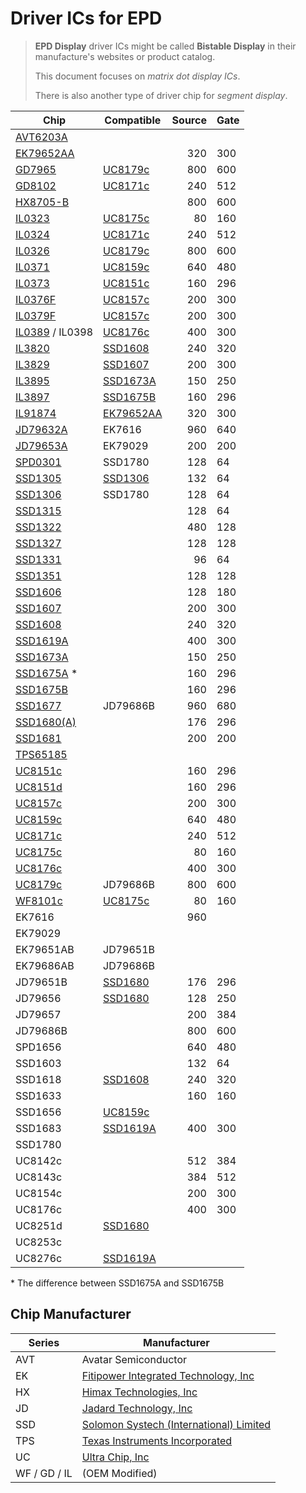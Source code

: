# Driver ICs for EPD

> **EPD Display** driver ICs might be called **Bistable Display** in their manufacture's websites or product catalog.
>
> This document focuses on _matrix dot display ICs_.
>
> There is also another type of driver chip for _segment display_.

| Chip                          | Compatible                 | Source | Gate |
| ----------------------------- | -------------------------- | -----: | ---- |
| [AVT6203A](AVT6203A.pdf)      |                            |        |      |
| [EK79652AA](EK79652AA.pdf)    |                            |    320 | 300  |
| [GD7965](GD7965.pdf)          | [UC8179c](UC8179c.pdf)     |    800 | 600  |
| [GD8102](GD8102.pdf)          | [UC8171c](UC8171c.pdf)     |    240 | 512  |
| [HX8705-B](HX8705-B.pdf)      |                            |    800 | 600  |
| [IL0323](IL0323.pdf)          | [UC8175c](UC8175c.pdf)     |     80 | 160  |
| [IL0324](IL0324.pdf)          | [UC8171c](UC8171c.pdf)     |    240 | 512  |
| [IL0326](IL0326.pdf)          | [UC8179c](UC8179c.pdf)     |    800 | 600  |
| [IL0371](IL0371.pdf)          | [UC8159c](UC8159c.pdf)     |    640 | 480  |
| [IL0373](IL0373.pdf)          | [UC8151c](UC8151c.pdf)     |    160 | 296  |
| [IL0376F](IL0376F.pdf)        | [UC8157c](UC8157c.pdf)     |    200 | 300  |
| [IL0379F](IL0379F.pdf)        | [UC8157c](UC8157c.pdf)     |    200 | 300  |
| [IL0389](IL0389.pdf) / IL0398 | [UC8176c](UC8176c.pdf)     |    400 | 300  |
| [IL3820](IL3820.pdf)          | [SSD1608](SSD1608.pdf)     |    240 | 320  |
| [IL3829](IL3829.pdf)          | [SSD1607](SSD1607.pdf)     |    200 | 300  |
| [IL3895](IL3895.pdf)          | [SSD1673A](SSD1673A.pdf)   |    150 | 250  |
| [IL3897](IL3897.pdf)          | [SSD1675B](SSD1675B.pdf)   |    160 | 296  |
| [IL91874](IL91874.pdf)        | [EK79652AA](EK79652AA.pdf) |    320 | 300  |
| [JD79632A](JD79632A.pdf)      | EK7616                     |    960 | 640  |
| [JD79653A](JD79653A.pdf)      | EK79029                    |    200 | 200  |
| [SPD0301](SPD0301.pdf)        | SSD1780                    |    128 | 64   |
| [SSD1305](SSD1305.pdf)        | [SSD1306](SSD1306.pdf)     |    132 | 64   |
| [SSD1306](SSD1306.pdf)        | SSD1780                    |    128 | 64   |
| [SSD1315](SSD1315.pdf)        |                            |    128 | 64   |
| [SSD1322](SSD1322.pdf)        |                            |    480 | 128  |
| [SSD1327](SSD1327.pdf)        |                            |    128 | 128  |
| [SSD1331](SSD1331.pdf)        |                            |     96 | 64   |
| [SSD1351](SSD1351.pdf)        |                            |    128 | 128  |
| [SSD1606](SSD1606.pdf)        |                            |    128 | 180  |
| [SSD1607](SSD1607.pdf)        |                            |    200 | 300  |
| [SSD1608](SSD1608.pdf)        |                            |    240 | 320  |
| [SSD1619A](SSD1619A.pdf)      |                            |    400 | 300  |
| [SSD1673A](SSD1673A.pdf)      |                            |    150 | 250  |
| [SSD1675A](SSD1675A.pdf) \*   |                            |    160 | 296  |
| [SSD1675B](SSD1675B.pdf)      |                            |    160 | 296  |
| [SSD1677](SSD1677.pdf)        | JD79686B                   |    960 | 680  |
| [SSD1680(A)](SSD1680.pdf)     |                            |    176 | 296  |
| [SSD1681](SSD1681.pdf)        |                            |    200 | 200  |
| [TPS65185](TPS65185.pdf)      |                            |        |      |
| [UC8151c](UC8151c.pdf)        |                            |    160 | 296  |
| [UC8151d](UC8151d.pdf)        |                            |    160 | 296  |
| [UC8157c](UC8157c.pdf)        |                            |    200 | 300  |
| [UC8159c](UC8159c.pdf)        |                            |    640 | 480  |
| [UC8171c](UC8171c.pdf)        |                            |    240 | 512  |
| [UC8175c](UC8175c.pdf)        |                            |     80 | 160  |
| [UC8176c](UC8176c.pdf)        |                            |    400 | 300  |
| [UC8179c](UC8179c.pdf)        | JD79686B                   |    800 | 600  |
| [WF8101c](WF8101c.pdf)        | [UC8175c](UC8175c.pdf)     |     80 | 160  |
| EK7616                        |                            |    960 |      |
| EK79029                       |                            |        |      |
| EK79651AB                     | JD79651B                   |        |      |
| EK79686AB                     | JD79686B                   |        |      |
| JD79651B                      | [SSD1680](SSD1680.pdf)     |    176 | 296  |
| JD79656                       | [SSD1680](SSD1680.pdf)     |    128 | 250  |
| JD79657                       |                            |    200 | 384  |
| JD79686B                      |                            |    800 | 600  |
| SPD1656                       |                            |    640 | 480  |
| SSD1603                       |                            |    132 | 64   |
| SSD1618                       | [SSD1608](SSD1608.pdf)     |    240 | 320  |
| SSD1633                       |                            |    160 | 160  |
| SSD1656                       | [UC8159c](UC8159c.pdf)     |        |      |
| SSD1683                       | [SSD1619A](SSD1619A.pdf)   |    400 | 300  |
| SSD1780                       |                            |        |      |
| UC8142c                       |                            |    512 | 384  |
| UC8143c                       |                            |    384 | 512  |
| UC8154c                       |                            |    200 | 300  |
| UC8176c                       |                            |    400 | 300  |
| UC8251d                       | [SSD1680](SSD1680.pdf)     |        |      |
| UC8253c                       |                            |        |      |
| UC8276c                       | [SSD1619A](SSD1619A.pdf)   |        |      |

\* The difference between SSD1675A and SSD1675B

## Chip Manufacturer

| Series       | Manufacturer                                                               |
| ------------ | -------------------------------------------------------------------------- |
| AVT          | Avatar Semiconductor                                                       |
| EK           | [Fitipower Integrated Technology, Inc](https://www.fitipower.com)          |
| HX           | [Himax Technologies, Inc](https://www.himax.com.tw)                        |
| JD           | [Jadard Technology, Inc](http://tdytech.com)                               |
| SSD          | [Solomon Systech (International) Limited](https://www.solomon-systech.com) |
| TPS          | [Texas Instruments Incorporated](https://www.ti.com)                       |
| UC           | [Ultra Chip, Inc](http://www.ultrachip.com)                                |
| WF / GD / IL | (OEM Modified)                                                             |
